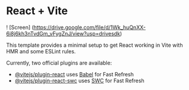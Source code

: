 # React + Vite

! [Screen] (https://drive.google.com/file/d/1Wk_huQnXX-6i8j6kh3nTvdGm_vFygZnJ/view?usp=drivesdk)

This template provides a minimal setup to get React working in Vite with HMR and some ESLint rules.

Currently, two official plugins are available:

- [@vitejs/plugin-react](https://github.com/vitejs/vite-plugin-react/blob/main/packages/plugin-react/README.md) uses [Babel](https://babeljs.io/) for Fast Refresh
- [@vitejs/plugin-react-swc](https://github.com/vitejs/vite-plugin-react-swc) uses [SWC](https://swc.rs/) for Fast Refresh
